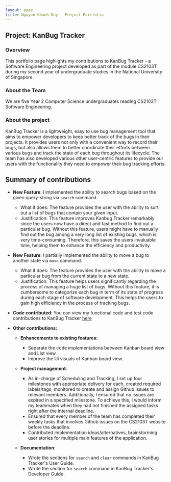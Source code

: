 ```yaml
---
layout: page
title: Nguyen Khanh Duy - Project Portfolio
---
```


## Project: KanBug Tracker

### Overview

This portfolio page highlights my contributions to KanBug Tracker - a Software Engineering project developed as part of the module CS2103T during my second year of undergraduate studies in the National University of Singapore. 

### About the Team

We are five Year 2 Computer Science undergraduates reading CS2103T: Software Engineering. 

### About the project

KanBug Tracker is a lightweight, easy to use bug management tool that aims to empower developers to keep better track of the bugs in their projects. It provides users not only with a convenient way to record their bugs, but also allows them to better coordinate their efforts between various bugs and track the state of each bug throughout its lifecycle. The team has also developed various other user-centric features to provide our users with the functionality they need to empower their bug tracking efforts. 

## Summary of contributions  

* **New Feature**: I implemented the ability to search bugs based on the given query-string via `search` command.  
  
  * What it does: The feature provides the user with the ability to sort out a list of bugs that contain your given input. 
  * Justification: This feature improves Kanbug Tracker remarkably since the users now have a direct and fast method to find out a particular bug. Without this feature, users might have to manually find out the bug among a very long list of existing bugs, which is very time-consuming. Therefore, this saves the users invaluable time, helping them to enhance the efficiency and productivity.   
  
* **New Feature**: I partially implemented the ability to move a bug to another state via `move` command.

  * What it does: The feature provides the user with the ability to move a particular bug from the current state to a new state.  
  * Justification: This feature helps users significantly regarding the process of managing a huge list of bugs. Without this feature, it is cumbersome to categorize each bug in term of its state of progress during each stage of software development. This helps the users to gain high efficiency in the process of tracking bugs.  

* **Code contributed**: You can view my functional code and test code contributions to KanBug Tracker [here](https://nus-cs2103-ay2021s1.github.io/tp-dashboard/#breakdown=true&search=duynguyen24501&sort=groupTitle&sortWithin=title&since=2020-08-14&timeframe=commit&mergegroup=&groupSelect=groupByRepos&checkedFileTypes=docs~functional-code~test-code~other)

* **Other contributions:**

    * **Enhancements to existing features**:
         * Separate the code implementations between Kanban board view and List view.  
         * Improve the Ui visuals of Kanban board view.  
         
    * **Project management**:
         * As in-charge of Scheduling and Tracking, I set up four milestones with appropriate delivery for each, created required labels/tags, monitored to create and assign Github issues to relevant members. Additionally, I ensured that no issues are expired in a specified milestone. To achieve this, I would inform my teammates when they had not finished the assigned tasks right after the internal deadline.  
         * Ensured that every member of the team has completed their weekly tasks that involves Github issues on the CS2103T website before the deadline. 
         * Contributed implementation ideas/alternatives, brainstorming user stories for multiple main features of the application.
         
    * **Documentation**:
         * Wrote the sections for `search` and `clear` commands in KanBug Tracker's User Guide.
         * Wrote the section for `search` command in KanBug Tracker's Developer Guide.
  

  

